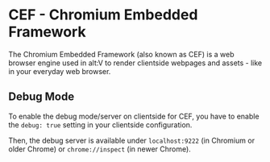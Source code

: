 # CEF - Chromium Embedded Framework

The Chromium Embedded Framework (also known as CEF) is a web browser engine used in alt:V to render clientside webpages and assets - like in your everyday web browser.

## Debug Mode

To enable the debug mode/server on clientside for CEF, you have to enable the `debug: true` setting in your clientside configuration.

Then, the debug server is available under `localhost:9222` (in Chromium or older Chrome) or `chrome://inspect` (in newer Chrome).